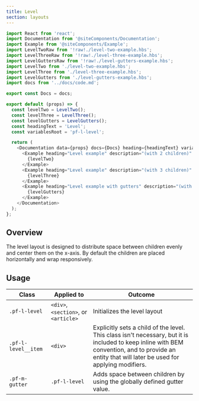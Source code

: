 ```yaml
---
title: Level
section: layouts
---
```

```js
import React from 'react';
import Documentation from '@siteComponents/Documentation';
import Example from '@siteComponents/Example';
import LevelTwoRaw from '!raw!./level-two-example.hbs';
import LevelThreeRaw from '!raw!./level-three-example.hbs';
import LevelGuttersRaw from '!raw!./level-gutters-example.hbs';
import LevelTwo from './level-two-example.hbs';
import LevelThree from './level-three-example.hbs';
import LevelGutters from './level-gutters-example.hbs';
import docs from '../docs/code.md';

export const Docs = docs;

export default (props) => {
  const levelTwo = LevelTwo();
  const levelThree = LevelThree();
  const levelGutters = LevelGutters();
  const headingText = 'Level';
  const variablesRoot = 'pf-l-level';

  return (
    <Documentation data={props} docs={Docs} heading={headingText} variablesRoot={variablesRoot} className="is-layout-page">
      <Example heading="Level example" description="(with 2 children)" handlebars={LevelTwoRaw}>
        {levelTwo}
      </Example>
      <Example heading="Level example" description="(with 3 children)" handlebars={LevelThreeRaw}>
        {levelThree}
      </Example>
      <Example heading="Level example with gutters" description="(with 3 children)" handlebars={LevelGuttersRaw}>
        {levelGutters}
      </Example>
    </Documentation>
  );
};
```

## Overview

The level layout is designed to distribute space between children evenly and center them on the x-axis. By default the children are placed horizontally and wrap responsively.

## Usage

| Class | Applied to | Outcome |
| -- | -- | -- |
| `.pf-l-level` | `<div>`, `<section>`, or `<article>` | Initializes the level layout |
| `.pf-l-level__item` | `<div>` | Explicitly sets a child of the level. This class isn't necessary, but it is included to keep inline with BEM convention, and to provide an entity that will later be used for applying modifiers. |
| `.pf-m-gutter` | `.pf-l-level` | Adds space between children by using the globally defined gutter value. |
